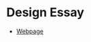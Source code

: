 # Design Essay

- [Webpage](https://rgrantwylie.github.io/design_essay_massimo_vignelli/design_essay_massimo_vignelli_webpage.html)